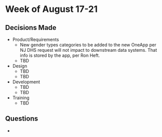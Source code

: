 # Week of August 17-21

## Decisions Made

- Product/Requirements
  - New gender types categories to be added to the new OneApp per NJ DHS request will not impact to downstream data systems.  That info is stored by the app, per Ron Heft.
  - TBD
- Design
  - TBD
  - TBD
- Development
  - TBD
  - TBD
- Training
  - TBD

## Questions 
- 
